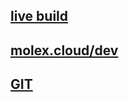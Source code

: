 ## [live build](https://molex.cloud/dev/sensor-dash/Live%20Build/)
## [molex.cloud/dev](https://molex.cloud/dev/sensor-dash/)
## [GIT](https://github.com/tonywied17/iot-components)